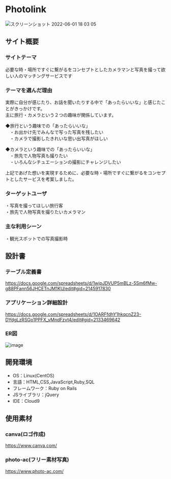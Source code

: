 # Photolink
![スクリーンショット 2022-06-01 18 03 05](https://user-images.githubusercontent.com/80334879/171368451-a666c433-9772-48b5-85d9-414cd906ebc6.png)
## サイト概要
### サイトテーマ
必要な時・場所ですぐに繋がるをコンセプトとしたカメラマンと写真を撮って欲しい人のマッチングサービスです

### テーマを選んだ理由
実際に自分が感じたり、お話を聞いたりする中で「あったらいいな」と感じたことがきっかけです。</br>
主に旅行・カメラという２つの趣味が関係しています。

◆旅行という趣味での「あったらいいな」</br>
　・お出かけ先でみんなで写った写真を残したい</br>
　・カメラで撮影したきれいな思い出写真がほしい

◆カメラという趣味での「あったらいいな」</br>
　・旅先で人物写真も撮りたい</br>
　・いろんなシチュエーションの撮影にチャレンジしたい

上記であげた想いを実現するために、必要な時・場所ですぐに繋がるをコンセプトとしたサービスを考案しました。


### ターゲットユーザ
・写真を撮ってほしい旅行客</br>
・旅先で人物写真を撮りたいカメラマン

### 主な利用シーン
・観光スポットでの写真撮影時</br>

## 設計書
### テーブル定義書
https://docs.google.com/spreadsheets/d/1wjpJDVUP5mBLz-5Sm6fMw-g88PFann56JHCETnJM1KU/edit#gid=2145917830

### アプリケーション詳細設計
https://docs.google.com/spreadsheets/d/1OARFfdhY1hkqcnZ23-DYdgLzRSGo1PPFX_vMndFzvt4/edit#gid=2133469642

### ER図
![image](https://user-images.githubusercontent.com/80334879/165627532-73f06ca2-108e-4cf9-a406-bfff98b293f5.png)



## 開発環境
- OS：Linux(CentOS)
- 言語：HTML,CSS,JavaScript,Ruby,SQL
- フレームワーク：Ruby on Rails
- JSライブラリ：jQuery
- IDE：Cloud9

## 使用素材
### canva(ロゴ作成)
https://www.canva.com/

### photo-ac(フリー素材写真)
https://www.photo-ac.com/
